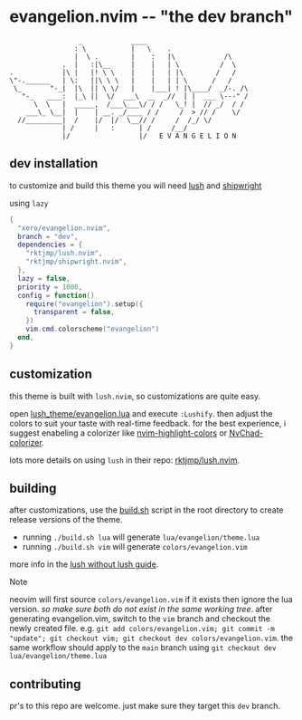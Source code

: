 # evangelion.nvim -- "the dev branch"
```
                 _            ____
                : \           |   \    .
                |  \ .        |    :   |\            /\
             .  |   :|\__     |    |   | \          /  \
.            |\ |   |! \ \    |    |   | |\        /   /
\"-.______   | \:   ||\ \ \   |    |   | | \      /   /
 \_       "-_|  |\  || \ \/   |    |___| ! |\____/  _/-. /\
   "-_   ____:  |_\ ||  \/  ___\  __  _//  | |  ___ \---" /
      \  \   |  _____,  /___\___\/ / /   \_! |  // _/  / /
    ___\_ \__|  |    | __. _/____ / /     /  > // /    \/
  //_________|  /    |/  |/  \__// /     /  /_/ \/
             | /     |   :      | /     /__/
             |/                 |/   E V A N G E L I O N
```
## dev installation

to customize and build this theme you will need [lush](https://github.com/rktjmp/lush.nvim) and [shipwright](https://github.com/rktjmp/shipwright.nvim)

using `lazy`

```lua
{
  "xero/evangelion.nvim",
  branch = "dev",
  dependencies = {
    "rktjmp/lush.nvim",
    "rktjmp/shipwright.nvim",
  },
  lazy = false,
  priority = 1000,
  config = function()
    require("evangelion").setup({
      transparent = false,
    })
    vim.cmd.colorscheme("evangelion")
  end,
}
```

## customization

this theme is built with `lush.nvim`, so customizations are quite easy.

open [lush_theme/evangelion.lua](lush_theme/evangelion.lua) and execute `:Lushify`. then adjust the colors to suit your taste with real-time feedback. for the best experience, i suggest enabeling a colorizer like [nvim-highlight-colors](https://github.com/brenoprata10/nvim-highlight-colors) or [NvChad-colorizer](https://github.com/NvChad/nvim-colorizer.lua).

lots more details on using `lush` in their repo: [rktjmp/lush.nvim](https://github.com/rktjmp/lush.nvim).

## building

after customizations, use the [build.sh](build.sh) script in the root directory to create release versions of the theme.

* running `./build.sh lua` will generate `lua/evangelion/theme.lua`
* running `./build.sh vim` will generate `colors/evangelion.vim`

more info in the [lush without lush guide](https://github.com/rktjmp/lush.nvim/blob/main/BUILD.md).

> [!NOTE]
> neovim will first source `colors/evangelion.vim` if it exists then ignore the lua version. *so make sure both do not exist in the same working tree*. after generating evangelion.vim, switch to the `vim` branch and checkout the newly created file. e.g. `git add colors/evangelion.vim; git commit -m "update"; git checkout vim; git checkout dev colors/evangelion.vim`. the same workflow should apply to the `main` branch using `git checkout dev lua/evangelion/theme.lua`

## contributing

pr's to this repo are welcome. just make sure they target this `dev` branch.
